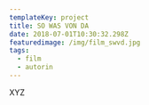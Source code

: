 ```yaml
---
templateKey: project
title: SO WAS VON DA
date: 2018-07-01T10:30:32.298Z
featuredimage: /img/film_swvd.jpg
tags:
  - film
  - autorin
---
```

XYZ
